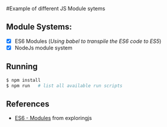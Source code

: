 #Example of different JS Module sytems

## Module Systems:
- [x] ES6 Modules (_Using babel to transpile the ES6 code to ES5_)
- [x] NodeJs module system

## Running
```bash
$ npm install
$ npm run   # list all available run scripts
```

## References
* [ES6 - Modules](http://exploringjs.com/es6/ch_modules.html) from exploringjs
